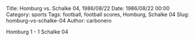 Title: Homburg vs. Schalke 04, 1986/08/22
Date: 1986/08/22 00:00
Category: sports
Tags: football, football scores, Homburg, Schalke 04
Slug: homburg-vs-schalke-04
Author: carbonero


Homburg 1 - 1 Schalke 04
